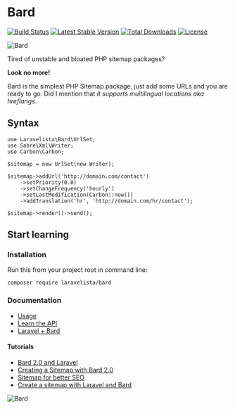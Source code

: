 # Bard

[![Build Status](https://travis-ci.org/laravelista/Bard.svg)](https://travis-ci.org/laravelista/Bard) [![Latest Stable Version](https://poser.pugx.org/laravelista/bard/v/stable.svg)](https://packagist.org/packages/laravelista/bard) [![Total Downloads](https://poser.pugx.org/laravelista/bard/downloads.svg)](https://packagist.org/packages/laravelista/bard) [![License](https://poser.pugx.org/laravelista/bard/license.svg)](https://packagist.org/packages/laravelista/bard)

![Bard](http://news.cdn.leagueoflegends.com/public/images/pages/2015/breveal/img/Promo_Bard_Reveal_BardFloating.png)

Tired of unstable and bloated PHP sitemap packages?
 
**Look no more!** 

Bard is the simplest PHP Sitemap package, just add some URLs and you are ready to go. Did I mention that *it supports multilingual locations aka hreflangs*. 

## Syntax

```
use Laravelista\Bard\UrlSet;
use Sabre\Xml\Writer;
use Carbon\Carbon;

$sitemap = new UrlSet(new Writer);

$sitemap->addUrl('http://domain.com/contact')
    ->setPriority(0.8)
    ->setChangeFrequency('hourly')
    ->setLastModification(Carbon::now())
    ->addTranslation('hr', 'http://domain.com/hr/contact');

$sitemap->render()->send();
```

## Start learning

### Installation

Run this from your project root in command line:

```
composer require laravelista/bard
```

### Documentation

- [Usage](https://github.com/laravelista/Bard/wiki/Usage)
- [Learn the API](https://github.com/laravelista/Bard/wiki/Learn-the-API)
- [Laravel + Bard](https://github.com/laravelista/Bard/wiki/Laravel-and-Bard)

#### Tutorials

- [Bard 2.0 and Laravel](https://laravelista.com/lessons/bard-20-and-laravel)
- [Creating a Sitemap with Bard 2.0](https://laravelista.com/lessons/creating-a-sitemap-with-bard-20)
- [Sitemap for better SEO](https://laravelista.com/lessons/sitemap-for-better-seo) 
- [Create a sitemap with Laravel and Bard](https://laravelista.com/posts/create-a-sitemap-with-laravel-and-bard)

![Bard](http://news.cdn.leagueoflegends.com/public/images/pages/2015/breveal/img/Promo_Bard_Reveal_Mask.png)
